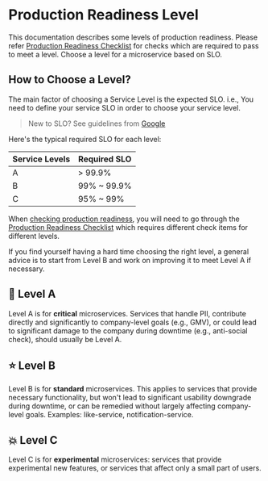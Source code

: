 # Production Readiness Level

This documentation describes some levels of production readiness.  Please refer [Production Readiness Checklist](production-readiness-checklist.md) for checks which are required to pass to meet a level. Choose a level for a microservice based on SLO.

## How to Choose a Level?

The main factor of choosing a Service Level is the expected SLO. i.e., You need to define your service SLO in order to choose your service level.

> New to SLO? See guidelines from [Google](https://landing.google.com/sre/sre-book/chapters/service-level-objectives/)

Here's the typical required SLO for each level:

| Service Levels | Required SLO |
| -------------  | ---------- |
| A | > 99.9%  |
| B | 99% ~ 99.9% |
| C | 95% ~ 99% |

When [checking production readiness](../guides/check-production-readiness.md), you will need to go through the [Production Readiness Checklist](production-readiness-checklist.md) which requires different check items for different levels.

If you find yourself having a hard time choosing the right level, a general advice is to start from Level B and work on improving it to meet Level A if necessary.  

## :star2: Level A
Level A is for **critical** microservices. Services that handle PII, contribute directly and significantly to company-level goals (e.g., GMV), or could lead to significant damage to the company during downtime (e.g., anti-social check), should usually be Level A.

## :star: Level B
Level B is for **standard** microservices. This applies to services that provide necessary functionality, but won't lead to significant usability downgrade during downtime, or can be remedied without largely affecting company-level goals. Examples: like-service, notification-service.

## :boom: Level C
Level C is for **experimental** microservices: services that provide experimental new features, or services that affect only a small part of users.

